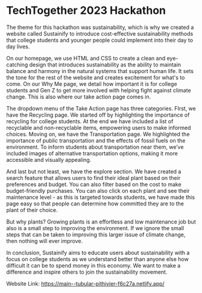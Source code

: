 # TechTogether 2023 Hackathon

The theme for this hackathon was sustainability, which is why we created a website called Sustainify to introduce cost-effective sustainability methods that college students and younger people could implement into their day to day lives. 

On our homepage, we use HTML and CSS to create a clean and eye-catching design that introduces sustainability as the ability to maintain balance and harmony in the natural systems that support human life. It sets the tone for the rest of the website and creates excitement for what's to come. On our Why Me page, we detail how important it is for college students and Gen Z to get more involved with helping fight against climate change. This is also where our take action page comes in. 

The dropdown menu of the Take Action page has three categories. FIrst, we have the Recycling page. We started off by highlighting the importance of recycling for college students. At the end we have included a list of recyclable and non-recyclable items, empowering users to make informed choices. Moving on, we have the Transportation page. We highlighted the importance of public transportation and the effects of fossil fuels on the environment. To inform students about transportation near them, we’ve included images of  alternative transportation options, making it more accessible and visually appealing. 

And last but not least, we have the explore section. We have created a search feature that allows users to find their ideal plant based on their preferences and budget. You can also filter based on the cost to make budget-friendly purchases. You can also click on each plant and see their maintenance level - as this is targeted towards students, we have made this page easy so that people can determine how committed they are to the plant of their choice. 

But why plants? Growing plants is an effortless and low maintenance job but also is a small step to improving the environment. If we ignore the small steps that can be taken to improving this larger issue of climate change, then nothing will ever improve.

In conclusion, Sustainify aims to educate users about sustainability with a focus on college students as we understand better than anyone else how difficult it can be to spend money in this economy. We want to make a difference and inspire others to join the sustainability movement. 

Website Link: https://main--tubular-pithivier-f6c27a.netlify.app/
